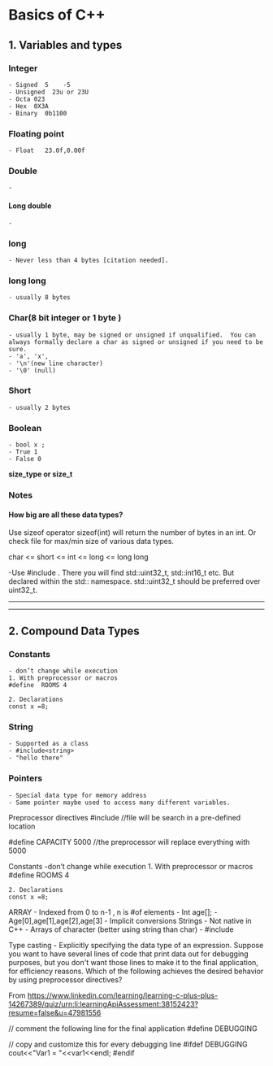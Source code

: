 # Basics of C++
## 1. Variables and types
### Integer
	- Signed  5    -5
	- Unsigned  23u or 23U
	- Octa 023
	- Hex  0X3A
	- Binary  0b1100
### Floating point	
	- Float   23.0f,0.00f  
### Double
	-  
#### Long double
	- 
### long
	- Never less than 4 bytes [citation needed].
### long long
   	- usually 8 bytes
### Char(8 bit integer or 1 byte ) 
	- usually 1 byte, may be signed or unsigned if unqualified.  You can always formally declare a char as signed or unsigned if you need to be sure.
	- 'a', 'x', 
	- '\n'(new line character)
	- '\0' (null)
### Short
	- usually 2 bytes
### Boolean
	- bool x ;
	- True 1
	- False 0

**size_type or size_t**


### Notes 
#### How big are all these data types? 
 Use sizeof operator sizeof(int) will return the number of bytes in an int.
Or check <limits> file for max/min size of various data types.

char <= short <= int <= long <= long long


-Use #include <cstdint>.  There you will find std::uint32_t, std::int16_t etc.  But declared within the std:: namespace.
std::uint32_t should be preferred over uint32_t.



------------------------------------------------------------------


----------------------------------------------------------------------
## 2. Compound Data Types
### Constants 
	- don’t change while execution 
	1. With preprocessor or macros
	#define  ROOMS 4
	
	2. Declarations 
	const x =8;
### String
	- Supported as a class
	- #include<string>
	- "hello there"
### Pointers
	- Special data type for memory address
	- Same pointer maybe used to access many different variables. 

Preprocessor  directives 
#include<iostream>    //file will be search in a pre-defined location 

#define CAPACITY 5000  //the preprocessor will replace everything with 5000

Constants 
-don’t change while execution 
	1. With preprocessor or macros
	#define  ROOMS 4
	
	2. Declarations 
	const x =8;
	
ARRAY
	- Indexed from 0 to n-1 , n is #of elements
	-   Int age[];
	- Age[0],age[1],age[2],age[3] 
	- Implicit conversions 
Strings
	- Not native in C++
	- Arrays of character (better using string than char)
	- #include<string>
	
Type casting 
	- Explicitly specifying the data type of an expression.
Suppose you want to have several lines of code that print data out for debugging purposes, but you don't want those lines to make it to the final application, for efficiency reasons. Which of the following achieves the desired behavior by using preprocessor directives?

From <https://www.linkedin.com/learning/learning-c-plus-plus-14267389/quiz/urn:li:learningApiAssessment:38152423?resume=false&u=47981556> 


// comment the following line for the final application 
#define DEBUGGING 

// copy and customize this for every debugging line 
#ifdef DEBUGGING 
cout<<"Var1 = "<<var1<<endl; 
#endif



